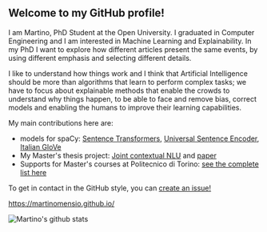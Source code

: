 ## Welcome to my GitHub profile!

I am Martino, PhD Student at the Open University. I graduated in Computer Engineering and I am interested in Machine Learning and Explainability.
In my PhD I want to explore how different articles present the same events, by using different emphasis and selecting different details. 

I like to understand how things work and I think that Artificial Intelligence should be more than algorithms that learn to perform complex tasks; we have to focus about explainable methods that enable the crowds to understand why things happen, to be able to face and remove bias, correct models and enabling the humans to improve their learning capabilities.

My main contributions here are:

- models for spaCy: [Sentence Transformers](https://github.com/MartinoMensio/spacy-sentence-bert), [Universal Sentence Encoder](https://github.com/MartinoMensio/spacy-universal-sentence-encoder), [Italian GloVe](https://github.com/MartinoMensio/it_vectors_wiki_spacy)
- My  Master's thesis project: [Joint contextual NLU](https://github.com/D2KLab/botcycle) and [paper](https://dl.acm.org/doi/10.1145/3184558.3191539)
- Supports for Master's courses at Politecnico di Torino: [see the complete list here](https://www.martinomensio.github.io/polito/)

To get in contact in the GitHub style, you can [create an issue!](https://github.com/MartinoMensio/MartinoMensio/issues/new)

https://martinomensio.github.io/

![Martino's github stats](https://github-readme-stats.vercel.app/api?username=MartinoMensio&show_icons=true)
